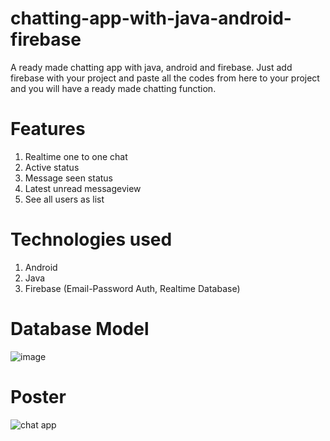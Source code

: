 # chatting-app-with-java-android-firebase
A ready made chatting app with java, android and firebase. Just add firebase with your project and paste all the codes from here to your project and you will have a ready made chatting function.

# Features
1. Realtime one to one chat
2. Active status
3. Message seen status
4. Latest unread messageview
5. See all users as list

# Technologies used
1. Android
2. Java
3. Firebase (Email-Password Auth, Realtime Database)

# Database Model
![image](https://user-images.githubusercontent.com/69592754/192593378-a9b31319-1519-44c0-b0a8-faa28a356160.png)

# Poster
![chat app](https://user-images.githubusercontent.com/69592754/189345022-946ca7bb-71a0-4e8d-9a88-96ac795b7f09.jpg)
